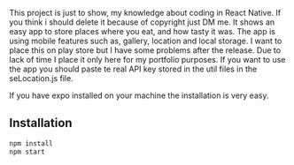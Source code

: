 This project is just to show, my knowledge about coding in React Native. If you think i should delete it because of copyright just DM me. It shows an easy app to store places where you eat, and how tasty it was. The app is using mobile features such as, gallery, location and local storage. I want to place this on play store but I have some problems after the release. Due to lack of time I place it only here for my portfolio purposes. If you want to use the app you should paste te real API key stored in the util files in the seLocation.js file.

If you have expo installed on your machine the installation is very easy.

## Installation



```sh
npm install
npm start 
```



